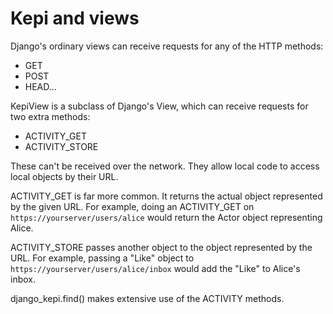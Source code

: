 Kepi and views
==============

Django's ordinary views can receive requests for any of the HTTP methods:

 * GET
 * POST
 * HEAD...

KepiView is a subclass of Django's View, which can receive requests for two extra methods:

 * ACTIVITY_GET
 * ACTIVITY_STORE

These can't be received over the network. They allow local code to access local objects by their URL.

ACTIVITY_GET is far more common. It returns the actual object represented by the given URL.
For example, doing an ACTIVITY_GET on ``https://yourserver/users/alice`` would return the Actor
object representing Alice.

ACTIVITY_STORE passes another object to the object represented by the URL.
For example, passing a "Like" object to ``https://yourserver/users/alice/inbox`` would add
the "Like" to Alice's inbox.

django_kepi.find() makes extensive use of the ACTIVITY methods.
